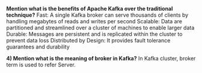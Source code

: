 

**Mention what is the benefits of Apache Kafka over the traditional technique?**
Fast: A single Kafka broker can serve thousands of clients by handling megabytes of reads and writes per second
Scalable: Data are partitioned and streamlined over a cluster of machines to enable larger data
Durable: Messages are persistent and is replicated within the cluster to prevent data loss
Distributed by Design: It provides fault tolerance guarantees and durability

**4) Mention what is the meaning of broker in Kafka?**
   In Kafka cluster, broker term is used to refer Server.
